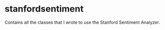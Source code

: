 # stanfordsentiment

Contains all the classes that I wrote to use the Stanford Sentiment Analyzer.

